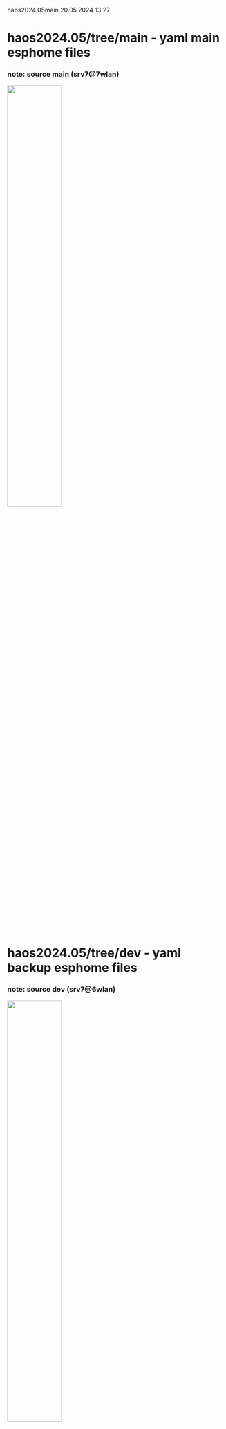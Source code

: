 haos2024.05main 20.05.2024 13:27

# haos2024.05/tree/main - yaml main esphome files 
### note: source main (srv7@7wlan) 
<img src='git-pics/pcb-srv7wlan7haos_main.png' width='50%'/>

# haos2024.05/tree/dev - yaml backup esphome files 
### note: source dev (srv7@6wlan) 
<img src='git-pics/pcb-srv7wlan6haos_dev.png' width='50%'/>

# haos v1.2.3 dashboard home panel env.overview (srv1+srv2+srv7@7wlan) 
<img src='git-pics/pcb-srv7wlan7haos_srv127.png' width='70%'/>

# env.0 az32a00 = home lab (guest_room)
<img src='git-pics/pcb-a00.jpg' width='70%'/>

env: button + relais(incl led) + bme280 id temp + humi + press
### <a href="https://github.com/7even2023/yaml/blob/76fa6ba39aad9fe83afc449854af3aca2f6d9836/ch0-001_esphome-web-e911d0.yaml">az32a00.yaml</a>
<img src='git-pics/pcb-a00side.png' width='50%'/>

# env.1 az32a01 = kueche (kitchen)
<img src='git-pics/pcb-a01.jpg' width='70%'/>

env: button + relais(incl led) + bme280 id temp + humi + press
### <a href="https://github.com/7even2023/yaml/blob/76fa6ba39aad9fe83afc449854af3aca2f6d9836/ch0-001_esphome-web-e911d0.yaml">az32a01.yaml</a>
<img src='git-pics/pcb-a01side.png' width='50%'/>

# env.2 az32a02 = bad (bath)
<img src='git-pics/pcb-a02.jpg' width='70%'/>

env: button + relais(incl led) + bme280 id temp + humi + press
### <a href="https://github.com/7even2023/yaml/blob/76fa6ba39aad9fe83afc449854af3aca2f6d9836/ch0-001_esphome-web-e911d0.yaml">az32a02.yaml</a>
<img src='git-pics/pcb-a02side.png' width='50%'/>

# env.3 az32a03 = schlafzimmer (sleeping_room)
<img src='git-pics/pcb-a03.jpg' width='70%'/>

env: button + relais(incl led) + bme280 id temp + humi + press
### <a href="https://github.com/7even2023/yaml/blob/76fa6ba39aad9fe83afc449854af3aca2f6d9836/ch0-001_esphome-web-e911d0.yaml">az32a03.yaml</a>
<img src='git-pics/pcb-a03side.png' width='50%'/>

# env.4 az32a04 = wohnzimmer (living_room)
<img src='git-pics/pcb-a04.jpg' width='70%'/>

env: button + relais(incl led) + bme280 id temp + humi + press
### <a href="https://github.com/7even2023/yaml/blob/76fa6ba39aad9fe83afc449854af3aca2f6d9836/ch0-001_esphome-web-e911d0.yaml">az32a04.yaml</a>
<img src='git-pics/pcb-a04side.png' width='50%'/>

# env.5 az32a05 = flur (todo motion a05-b05) wip(pir)
<img src='git-pics/pcb-a05.jpg' width='70%'/>

env: button + relais(incl led) + bme280,fotosensor,pir,ultrasonic  
### <a href="https://github.com/7even2023/yaml/blob/76fa6ba39aad9fe83afc449854af3aca2f6d9836/ch0-001_esphome-web-e911d0.yaml">az32a05.yaml</a>
<img src='git-pics/pcb-a05side.png' width='50%'/>

# env.6 az32a06 = balkon (outside/aussen)
<img src='git-pics/pcb-a06.jpg' width='70%'/>

env: button + relais(incl led) +temp1=bme280 +temp2=dht11 
### <a href="https://github.com/7even2023/yaml/blob/76fa6ba39aad9fe83afc449854af3aca2f6d9836/ch0-001_esphome-web-e911d0.yaml">az32a06.yaml</a>
<img src='git-pics/pcb-a06side.png' width='50%'/>

wip-changelog200524-1437: 

todo hyperlinks in readme to yaml file links 

overview env location w.i.p. (location:ort)  az-esp32v4

<img src='git-pics/pcb-floorplan.png' width='50%'/>

overview env connected w.i.p. (speed:verbindung) mesh-wifi

<img src='git-pics/pcb-env_nas1+2+3_6wlan.png' width='50%'/>

wip-changelog200524-1438: 
added flur part unten b05 + wip rgb stripe 5m 
todo add all yaml-projects in git-source
